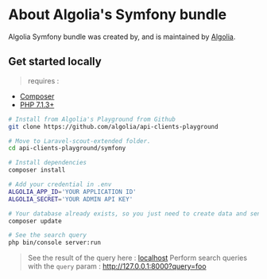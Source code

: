 # About Algolia's Symfony bundle

Algolia Symfony bundle was created by, and is maintained by [Algolia](https://github.com/algolia).

## Get started locally
> requires :
* [Composer](https://getcomposer.org/)
* [PHP 7.1.3+](https://www.php.net/releases/index.php)

```bash
# Install from Algolia's Playground from Github
git clone https://github.com/algolia/api-clients-playground

# Move to Laravel-scout-extended folder.
cd api-clients-playground/symfony

# Install dependencies
composer install

# Add your credential in .env
ALGOLIA_APP_ID='YOUR APPLICATION ID'
ALGOLIA_SECRET='YOUR ADMIN API KEY'

# Your database already exists, so you just need to create data and send it to Algolia
composer update

# See the search query
php bin/console server:run
```

> See the result of the query here : [localhost](http://127.0.0.1:8000)
> Perform search queries with the `query` param : http://127.0.0.1:8000?query=foo




